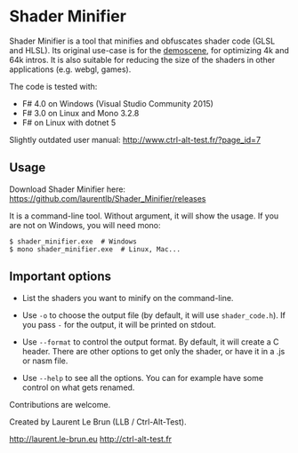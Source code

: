 # Shader Minifier


Shader Minifier is a tool that minifies and obfuscates shader code
(GLSL and HLSL). Its original use-case is for the
[demoscene](https://en.wikipedia.org/wiki/Demoscene), for optimizing
4k and 64k intros. It is also suitable for reducing the size of the
shaders in other applications (e.g. webgl, games).

The code is tested with:

* F# 4.0 on Windows (Visual Studio Community 2015)
* F# 3.0 on Linux and Mono 3.2.8
* F# on Linux with dotnet 5

Slightly outdated user manual:
  http://www.ctrl-alt-test.fr/?page_id=7

## Usage

Download Shader Minifier here:
  https://github.com/laurentlb/Shader_Minifier/releases

It is a command-line tool. Without argument, it will show the usage. If you are
not on Windows, you will need mono:

```
$ shader_minifier.exe  # Windows
$ mono shader_minifier.exe  # Linux, Mac...
```

## Important options

* List the shaders you want to minify on the command-line.

* Use `-o` to choose the output file (by default, it will use `shader_code.h`).
  If you pass `-` for the output, it will be printed on stdout.

* Use `--format` to control the output format. By default, it will create a C
  header. There are other options to get only the shader, or have it in a .js or
  nasm file.

* Use `--help` to see all the options. You can for example have some control on
  what gets renamed.



Contributions are welcome.


Created by Laurent Le Brun (LLB / Ctrl-Alt-Test).

  http://laurent.le-brun.eu
  http://ctrl-alt-test.fr
